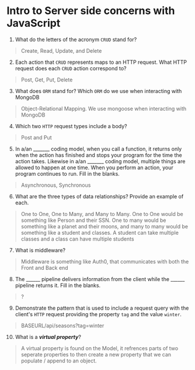 # Intro to Server side concerns with JavaScript
01. What do the letters of the acronym `CRUD` stand for?

  > Create, Read, Update, and Delete

02. Each action that `CRUD` represents maps to an HTTP request. What HTTP request does each `CRUD` action correspond to?

  > Post, Get, Put, Delete

03. What does `ORM` stand for? Which `ORM` do we use when interacting with MongoDB

  > Object-Relational Mapping. We use mongoose when interacting with MongoDB

04. Which two `HTTP` request types include a body?

  > Post and Put

05. In a/an _______ coding model, when you call a function, it returns only when the action has finished and stops your program for the time the action takes. Likewise in a/an _______ coding model, multiple things are allowed to happen at one time. When you perform an action, your program continues to run.  Fill in the blanks.

  > Asynchronous, Synchronous

06. What are the three types of data relationships? Provide an example of each.

  > One to One, One to Many, and Many to Many. One to One would be something like Person and their SSN. One to many would be something like a planet and their moons, and many to many would be something like a student and classes. A student can take multiple classes and a class can have multiple students

07. What is middleware?

  > Middleware is something like Auth0, that communicates with both the Front and Back end

08. The ______ pipeline delivers information from the client while the ______ pipeline returns it. Fill in the blanks. 

  > ?

09. Demonstrate the pattern that is used to include a request query with the client's `HTTP` request providing the property `tag` and the value `winter`.

  > BASEURL/api/seasons?tag=winter

10. What is a ***virtual property***?

  >A virtual property is found on the Model, it refrences parts of two seperate properties to then create a new property that we can populate / append to an object.
